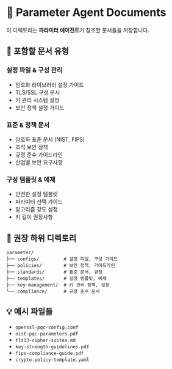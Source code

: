 # 📂 Parameter Agent Documents

이 디렉토리는 **파라미터 에이전트**가 참조할 문서들을 저장합니다.

## 🎯 포함할 문서 유형

### 설정 파일 & 구성 관리
- 암호화 라이브러리 설정 가이드
- TLS/SSL 구성 문서
- 키 관리 시스템 설정
- 보안 정책 설정 가이드

### 표준 & 정책 문서
- 암호화 표준 문서 (NIST, FIPS)
- 조직 보안 정책
- 규정 준수 가이드라인
- 산업별 보안 요구사항

### 구성 템플릿 & 예제
- 안전한 설정 템플릿
- 파라미터 선택 가이드
- 알고리즘 강도 설정
- 키 길이 권장사항

## 📁 권장 하위 디렉토리

```
parameter/
├── configs/         # 설정 파일, 구성 가이드
├── policies/        # 보안 정책, 가이드라인
├── standards/       # 표준 문서, 규정
├── templates/       # 설정 템플릿, 예제
├── key-management/  # 키 관리 정책, 설정
└── compliance/      # 규정 준수 문서
```

## 💡 예시 파일들

- `openssl-pqc-config.conf`
- `nist-pqc-parameters.pdf`
- `tls13-cipher-suites.md`
- `key-strength-guidelines.pdf`
- `fips-compliance-guide.pdf`
- `crypto-policy-template.yaml`